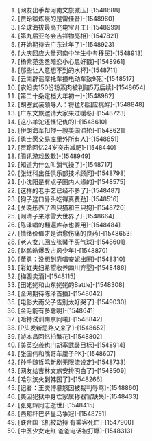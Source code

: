 
1. [网友出手帮河南文旅减压]-[1548688]
1. [贾玲锻炼瘦的是雷佳音]-[1548960]
1. [全球海拔最高充电宝开工]-[1548999]
1. [第九届亚冬会吉祥物亮相]-[1547821]
1. [开始期待去广东过年了]-[1548923]
1. [大庆回应大量河南中学生中考移民]-[1548913]
1. [杨紫范丞丞暗恋小心思好戳]-[1548961]
1. [那些让人意想不到的水杯]-[1548711]
1. [云南辟谣摩托车撞电动车致9死]-[1548517]
1. [农妇卖150份粉蒸肉被判赔5万后续]-[1548654]
1. [第二十条定档大年初一]-[1548962]
1. [胡塞武装领导人：将猛烈回应挑衅]-[1548848]
1. [广东文旅邀请大家来过暖冬]-[1548723]
1. [这小羊驼还怪记仇的]-[1548610]
1. [伊朗海军扣押一艘美国油轮]-[1548621]
1. [勇士愿交易库里外所有人]-[1548851]
1. [贾玲回忆24岁突击减肥]-[1548440]
1. [腾讯游戏致歉]-[1548949]
1. [知道为什么叫消气操了]-[1548717]
1. [张继科出任俱乐部技术顾问]-[1548798]
1. [小沈阳是有点子圈内人缘的]-[1548575]
1. [这样的老手艺已经不多了]-[1548487]
1. [狗子这口骨头吃得真费劲]-[1548516]
1. [关晓彤养了四只猫和三只狗]-[1548720]
1. [阚清子来冰雪大世界了]-[1548664]
1. [陈泽唱的翻遍库存也要用]-[1548484]
1. [情绪价值才是治愈伤痛的良药]-[1548653]
1. [老人女儿回应张馨予买气球]-[1548601]
1. [赵鹏皓爆改古风少年]-[1548870]
1. [董勇：没想到靠唱安妮出圈]-[1548310]
1. [彩虹夫妇希望收养四川弃婴]-[1548486]
1. [梅西卖酒]-[1548115]
1. [田姥姥和山东姥姥的Battle]-[1548308]
1. [全网期待陈泽首播]-[1548042]
1. [电影大雨父子告别太好哭了]-[1549030]
1. [金毛能有多聪明]-[1548641]
1. [哈特试训南京同曦]-[1548842]
1. [P头发新思路又来了]-[1548652]
1. [游本昌回忆拍繁花]-[1548802]
1. [美英空袭也门胡塞武装目标]-[1548914]
1. [张国伟和嘴哥车厘子PK]-[1548607]
1. [孙千魏哲鸣新剧无限流设定]-[1548733]
1. [网友给吉林文旅安排明白了]-[1548509]
1. [哈尔滨火到韩国了]-[1548266]
1. [记者：王奕博暴怒因被裁判辱骂]-[1548860]
1. [美囚犯狱中身亡家属称器官缺失]-[1548433]
1. [张克辉同志逝世]-[1548415]
1. [西超杯巴萨皇马争冠]-[1548751]
1. [联合国飞机被劫持 有乘客死亡]-[1547900]
1. [中医少女走红 爸爸电话被打爆]-[1548313]